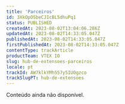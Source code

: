 ```yaml
---
title: 'Parceiros'
id: 3XkOpOSbeCJIcBL5dhuPq1
status: PUBLISHED
createdAt: 2023-08-02T13:04:06.286Z
updatedAt: 2023-08-02T14:33:05.047Z
publishedAt: 2023-08-02T14:33:05.047Z
firstPublishedAt: 2023-08-02T14:33:05.047Z
contentType: trackArticle
productTeam: VTEX IO
slug: hub-de-extensoes-parceiros
locale: pt
trackId: AW7klkYMh557y5IUOgzco
trackSlugPT: hub-de-extensoes
---
```


<div class="alert alert-warning">
Conteúdo ainda não disponível.
</div>
